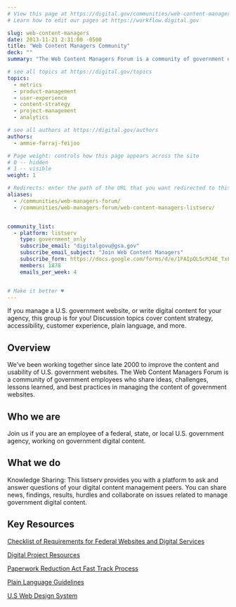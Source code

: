```yaml
---
# View this page at https://digital.gov/communities/web-content-managers
# Learn how to edit our pages at https://workflow.digital.gov

slug: web-content-managers
date: 2013-11-21 2:31:00 -0500
title: "Web Content Managers Community"
deck: ""
summary: "The Web Content Managers Forum is a community of government employees who share ideas, challenges, lessons learned, and best practices in managing the content of government websites."

# see all topics at https://digital.gov/topics
topics:
  - metrics
  - product-management
  - user-experience
  - content-strategy
  - project-management
  - analytics

# see all authors at https://digital.gov/authors
authors:
  - ammie-farraj-feijoo

# Page weight: controls how this page appears across the site
# 0 -- hidden
# 1 -- visible
weight: 1

# Redirects: enter the path of the URL that you want redirected to this page
aliases:
  - /communities/web-managers-forum/
  - /communities/web-managers-forum/web-content-managers-listserv/


community_list:
  - platform: listserv
    type: government_only
    subscribe_email: "digitalgovu@gsa.gov"
    subscribe_email_subject: "Join Web Content Managers"
    subscribe_form: https://docs.google.com/forms/d/e/1FAIpQLScMJ4E_TxFTfIdqXnU89n_J-_US2gXFYi_lA_zi8hHWKDzisg/viewform
    members: 1878
    emails_per_week: 4


# Make it better ♥
---
```


If you manage a U.S. government website, or write digital content for your agency, this group is for you! Discussion topics cover content strategy, accessibility, customer experience, plain language, and more.

## Overview

We’ve been working together since late 2000 to improve the content and usability of U.S. government websites. The Web Content Managers Forum is a community of government employees who share ideas, challenges, lessons learned, and best practices in managing the content of government websites.

## Who we are

Join us if you are an employee of a federal, state, or local U.S. government agency, working on government digital content.

## What we do

Knowledge Sharing: This listserv provides you with a platform to ask and answer questions of your digital content management peers. You can share news, findings, results, hurdles and collaborate on issues related to manage government digital content.

## Key Resources

[Checklist of Requirements for Federal Websites and Digital Services](https://www.digitalgov.gov/resources/checklist-of-requirements-for-federal-digital-services/)

[Digital Project Resources](https://www.digitalgov.gov/resources/)

[Paperwork Reduction Act Fast Track Process](https://www.digitalgov.gov/resources/paperwork-reduction-act-fast-track-process/)

[Plain Language Guidelines](https://plainlanguage.gov/guidelines/)

[U.S Web Design System](https://designsystem.digital.gov/)
